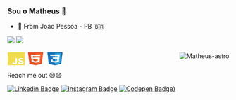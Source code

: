 ### Sou o Matheus 🤙

- 📍 From João Pessoa - PB 🇧🇷
 <img height="180em" src="https://github-readme-stats.vercel.app/api?username=matheusjp201&show_icons=true&theme=gruvbox&include_all_commits=true&count_private=true"/>
 <img height="180em" src="https://github-readme-stats.vercel.app/api/top-langs/?username=matheusjp201&layout=compact&langs_count=8&theme=gruvbox"/>

<div style="display: inline_block"><br>
  <img align="center" alt="Matheus-Js" height="30" width="40" src="https://raw.githubusercontent.com/devicons/devicon/master/icons/javascript/javascript-plain.svg">
  <img align="center" alt="Matheus-HTML" height="30" width="40" src="https://raw.githubusercontent.com/devicons/devicon/master/icons/html5/html5-original.svg">
  <img align="center" alt="Matheus-CSS" height="30" width="40" src="https://raw.githubusercontent.com/devicons/devicon/master/icons/css3/css3-original.svg">
  <img align="right" alt="Matheus-astro" src="bart.jpg">
  

</div>

Reach me out 😄😄

 [![Linkedin Badge](https://img.shields.io/badge/-LinkedIn-blue?style=flat-square&logo=Linkedin&logoColor=white&link=https://www.linkedin.com/in/matheus-diniz-83751b140/)](https://www.linkedin.com/in/matheus-diniz-83751b140/) [![Instagram Badge](https://img.shields.io/badge/-Instagram-red?style=flat-square&logo=Instagram&logoColor=white&link=https://www.instagram.com/matheusddiiniz/)](https://www.instagram.com/matheusddiiniz/) [![Codepen Badge](https://img.shields.io/badge/-Codepen-black?style=flat-square&logo=Codepen&logoColor=white&link=[https://codepen.io/matheusjp201))](https://codepen.io/matheusjp201)

<!--
**matheusjp201/matheusjp201** is a ✨ _special_ ✨ repository because its `README.md` (this file) appears on your GitHub profile.

Here are some ideas to get you started:

- 🔭 I’m currently working on ...
- 🌱 I’m currently learning ...
- 👯 I’m looking to collaborate on ...
- 🤔 I’m looking for help with ...
- 💬 Ask me about ...
- 📫 How to reach me: ...
- 😄 Pronouns: ...
- ⚡ Fun fact: ...
-->
